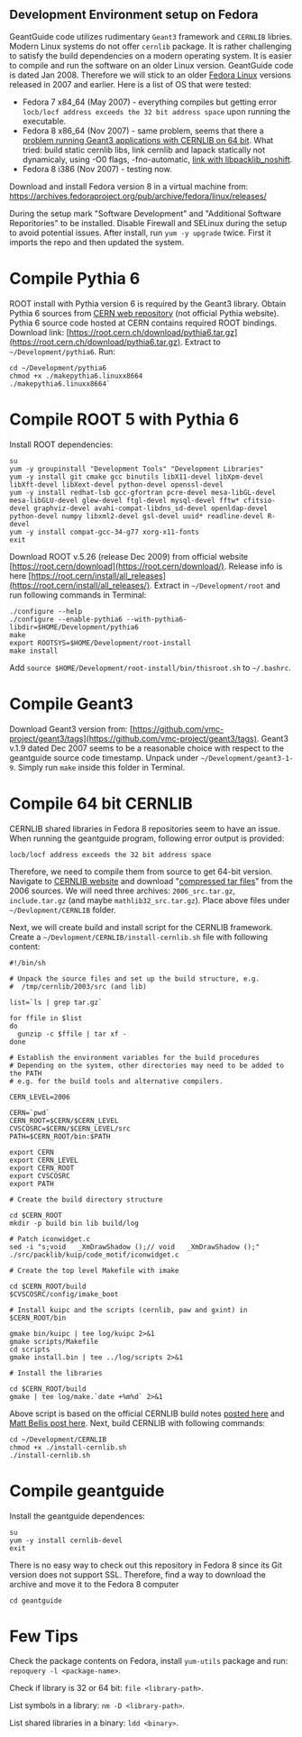 Development Environment setup on Fedora
---------------------------------------

GeantGuide code utilizes rudimentary `Geant3` framework and `CERNLIB` libries. Modern Linux systems do not offer `cernlib` package. It is rather  challenging to satisfy the build dependencies on a modern operating system. It is easier to compile and run the software on an older Linux version. GeantGuide code is dated Jan 2008. Therefore we will stick to an older [Fedora Linux](https://en.wikipedia.org/wiki/Fedora_Linux_release_history) versions released in 2007 and earlier. Here is a list of OS that were tested:

* Fedora 7 x84_64 (May 2007) - everything compiles but getting error `locb/locf address exceeds the 32 bit address space` upon running the executable.
* Fedora 8 x86_64 (Nov 2007) - same problem, seems that there a [problem running Geant3 applications with CERNLIB on 64 bit](https://mailman.jlab.org/pipermail/halld-offline/2012-December/001214.html). What tried: build static cernlib libs, link cernlib and lapack statically not dynamicaly, using -O0 flags, -fno-automatic, [link with libpacklib_noshift](https://root-forum.cern.ch/t/h2root-with-amd-x2/4104/3).
* Fedora 8 i386 (Nov 2007) - testing now.

Download and install Fedora version 8 in a virtual machine from:
https://archives.fedoraproject.org/pub/archive/fedora/linux/releases/

During the setup mark "Software Development" and "Additional Software Reporitories" to be installed. Disable Firewall and SELinux during the setup to avoid potential issues. After install, run `yum -y upgrade` twice. First it imports the repo and then updated the system.


Compile Pythia 6
================

ROOT install with Pythia version 6 is required by the Geant3 library. Obtain Pythia 6 sources from [CERN web repository](https://root.cern.ch/download/) (not official Pythia website). Pythia 6 source code hosted at CERN contains required ROOT bindings. Download link: [https://root.cern.ch/download/pythia6.tar.gz](https://root.cern.ch/download/pythia6.tar.gz). Extract to `~/Development/pythia6`. Run:
```
cd ~/Development/pythia6
chmod +x ./makepythia6.linuxx8664
./makepythia6.linuxx8664`
```


Compile ROOT 5 with Pythia 6
============================

Install ROOT dependencies:

```
su
yum -y groupinstall "Development Tools" "Development Libraries"
yum -y install git cmake gcc binutils libX11-devel libXpm-devel libXft-devel libXext-devel python-devel openssl-devel
yum -y install redhat-lsb gcc-gfortran pcre-devel mesa-libGL-devel mesa-libGLU-devel glew-devel ftgl-devel mysql-devel fftw* cfitsio-devel graphviz-devel avahi-compat-libdns_sd-devel openldap-devel python-devel numpy libxml2-devel gsl-devel uuid* readline-devel R-devel
yum -y install compat-gcc-34-g77 xorg-x11-fonts
exit
```

Download ROOT v.5.26 (release Dec 2009)  from official website [https://root.cern/download](https://root.cern/download/). Release info is here [https://root.cern/install/all_releases](https://root.cern/install/all_releases/). Extract in `~/Development/root` and run following commands in Terminal:

```
./configure --help
./configure --enable-pythia6 --with-pythia6-libdir=$HOME/Development/pythia6
make
export ROOTSYS=$HOME/Development/root-install
make install
```

Add `source $HOME/Development/root-install/bin/thisroot.sh` to `~/.bashrc`.


Compile Geant3
==============

Download Geant3 version from: [https://github.com/vmc-project/geant3/tags](https://github.com/vmc-project/geant3/tags). Geant3 v.1.9 dated Dec 2007 seems to be a reasonable choice with respect to the geantguide source code timestamp. Unpack under `~/Development/geant3-1-9`. Simply run `make` inside this folder in Terminal.

Compile 64 bit CERNLIB
======================

CERNLIB shared libraries in Fedora 8 repositories seem to have an issue. When running the geantguide program, following error output is provided:
```
locb/locf address exceeds the 32 bit address space
```

Therefore, we need to compile them from source to get 64-bit version. Navigate to [CERNLIB website](https://cernlib.web.cern.ch/cernlib/) and download "[compressed tar files](https://cernlib.web.cern.ch/cernlib/download/2006_source/tar/)" from the 2006 sources. We will need three archives: `2006_src.tar.gz`, `include.tar.gz` (and maybe `mathlib32_src.tar.gz`). Place above files under `~/Devlopment/CERNLIB` folder.

Next, we will create build and install script for the CERNLIB framework. Create a `~/Devlopment/CERNLIB/install-cernlib.sh` file with following content:

```
#!/bin/sh

# Unpack the source files and set up the build structure, e.g.
#  /tmp/cernlib/2003/src (and lib)

list=`ls | grep tar.gz`

for ffile in $list
do
  gunzip -c $ffile | tar xf -
done

# Establish the environment variables for the build procedures
# Depending on the system, other directories may need to be added to the PATH
# e.g. for the build tools and alternative compilers.

CERN_LEVEL=2006

CERN=`pwd`
CERN_ROOT=$CERN/$CERN_LEVEL
CVSCOSRC=$CERN/$CERN_LEVEL/src
PATH=$CERN_ROOT/bin:$PATH

export CERN
export CERN_LEVEL
export CERN_ROOT 
export CVSCOSRC
export PATH

# Create the build directory structure

cd $CERN_ROOT
mkdir -p build bin lib build/log

# Patch iconwidget.c
sed -i "s;void   _XmDrawShadow ();// void   _XmDrawShadow ();" ./src/packlib/kuip/code_motif/iconwidget.c

# Create the top level Makefile with imake

cd $CERN_ROOT/build
$CVSCOSRC/config/imake_boot

# Install kuipc and the scripts (cernlib, paw and gxint) in $CERN_ROOT/bin

gmake bin/kuipc | tee log/kuipc 2>&1
gmake scripts/Makefile
cd scripts
gmake install.bin | tee ../log/scripts 2>&1

# Install the libraries

cd $CERN_ROOT/build
gmake | tee log/make.`date +%m%d` 2>&1
```

Above script is based on the official CERNLIB build notes [posted here](https://cernlib.web.cern.ch/cernlib/install/install.html) and [Matt Bellis post here](https://halldweb.jlab.org/wiki/index.php/CERNLIB_Installation). Next, build CERNLIB with following commands:

```
cd ~/Development/CERNLIB
chmod +x ./install-cernlib.sh
./install-cernlib.sh
```


Compile geantguide
==================

Install the geantguide dependences:

```
su
yum -y install cernlib-devel
exit
```

There is no easy way to check out this repository in Fedora 8 since its Git version does not support SSL. Therefore, find a way to download the archive and move it to the Fedora 8 computer

```
cd geantguide
```

Few Tips
==================

Check the package contents on Fedora, install `yum-utils` package and run: `repoquery -l <package-name>`.

Check if library is 32 or 64 bit: `file <library-path>`.

List symbols in a library: `nm -D <library-path>`.

List shared libraries in a binary: `ldd <binary>`.
